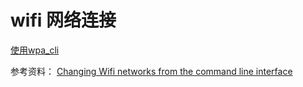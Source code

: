 # wifi 网络连接

[使用wpa_cli](https://wiki.archlinux.org/title/Wpa_supplicant_(简体中文))

参考资料：
[Changing Wifi networks from the command line interface](https://forums.raspberrypi.com/viewtopic.php?t=179387)